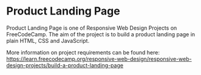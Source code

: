 # Product Landing Page

Product Landing Page is one of Responsive Web Design Projects on FreeCodeCamp.
The aim of the project is to build a product landing page in plain HTML, CSS and JavaScript.

More information on project requirements can be found here:
https://learn.freecodecamp.org/responsive-web-design/responsive-web-design-projects/build-a-product-landing-page
